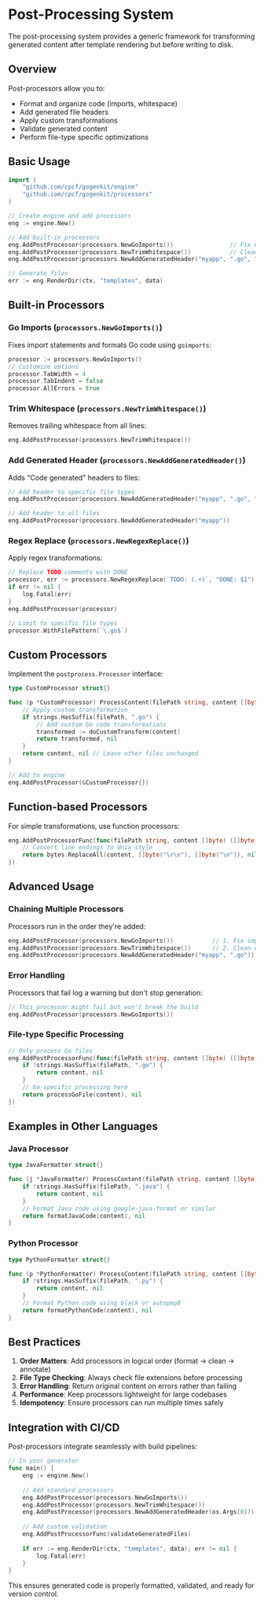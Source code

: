 # Post-Processing System

The post-processing system provides a generic framework for transforming generated content after template rendering but before writing to disk.

## Overview

Post-processors allow you to:
- Format and organize code (imports, whitespace)
- Add generated file headers
- Apply custom transformations
- Validate generated content
- Perform file-type specific optimizations

## Basic Usage

```go
import (
    "github.com/cpcf/gogenkit/engine"
    "github.com/cpcf/gogenkit/processors"
)

// Create engine and add processors
eng := engine.New()

// Add built-in processors
eng.AddPostProcessor(processors.NewGoImports())                // Fix Go imports
eng.AddPostProcessor(processors.NewTrimWhitespace())           // Clean whitespace  
eng.AddPostProcessor(processors.NewAddGeneratedHeader("myapp", ".go", ".js")) // Add headers

// Generate files
err := eng.RenderDir(ctx, "templates", data)
```

## Built-in Processors

### Go Imports (`processors.NewGoImports()`)
Fixes import statements and formats Go code using `goimports`:

```go
processor := processors.NewGoImports()
// Customize options
processor.TabWidth = 4
processor.TabIndent = false
processor.AllErrors = true
```

### Trim Whitespace (`processors.NewTrimWhitespace()`)
Removes trailing whitespace from all lines:

```go
eng.AddPostProcessor(processors.NewTrimWhitespace())
```

### Add Generated Header (`processors.NewAddGeneratedHeader()`)
Adds "Code generated" headers to files:

```go
// Add header to specific file types
eng.AddPostProcessor(processors.NewAddGeneratedHeader("myapp", ".go", ".java"))

// Add header to all files
eng.AddPostProcessor(processors.NewAddGeneratedHeader("myapp"))
```

### Regex Replace (`processors.NewRegexReplace()`)
Apply regex transformations:

```go
// Replace TODO comments with DONE
processor, err := processors.NewRegexReplace(`TODO: (.+)`, "DONE: $1")
if err != nil {
    log.Fatal(err)
}
eng.AddPostProcessor(processor)

// Limit to specific file types
processor.WithFilePattern(`\.go$`)
```

## Custom Processors

Implement the `postprocess.Processor` interface:

```go
type CustomProcessor struct{}

func (p *CustomProcessor) ProcessContent(filePath string, content []byte) ([]byte, error) {
    // Apply custom transformation
    if strings.HasSuffix(filePath, ".go") {
        // Add custom Go code transformations
        transformed := doCustomTransform(content)
        return transformed, nil
    }
    return content, nil // Leave other files unchanged
}

// Add to engine
eng.AddPostProcessor(&CustomProcessor{})
```

## Function-based Processors

For simple transformations, use function processors:

```go
eng.AddPostProcessorFunc(func(filePath string, content []byte) ([]byte, error) {
    // Convert line endings to Unix style
    return bytes.ReplaceAll(content, []byte("\r\n"), []byte("\n")), nil
})
```

## Advanced Usage

### Chaining Multiple Processors
Processors run in the order they're added:

```go
eng.AddPostProcessor(processors.NewGoImports())           // 1. Fix imports first
eng.AddPostProcessor(processors.NewTrimWhitespace())      // 2. Clean whitespace
eng.AddPostProcessor(processors.NewAddGeneratedHeader("myapp", ".go")) // 3. Add header last
```

### Error Handling
Processors that fail log a warning but don't stop generation:

```go
// This processor might fail but won't break the build
eng.AddPostProcessor(processors.NewGoImports())
```

### File-type Specific Processing

```go
// Only process Go files
eng.AddPostProcessorFunc(func(filePath string, content []byte) ([]byte, error) {
    if !strings.HasSuffix(filePath, ".go") {
        return content, nil
    }
    // Go-specific processing here
    return processGoFile(content), nil
})
```

## Examples in Other Languages

### Java Processor
```go
type JavaFormatter struct{}

func (j *JavaFormatter) ProcessContent(filePath string, content []byte) ([]byte, error) {
    if !strings.HasSuffix(filePath, ".java") {
        return content, nil
    }
    // Format Java code using google-java-format or similar
    return formatJavaCode(content), nil
}
```

### Python Processor  
```go
type PythonFormatter struct{}

func (p *PythonFormatter) ProcessContent(filePath string, content []byte) ([]byte, error) {
    if !strings.HasSuffix(filePath, ".py") {
        return content, nil
    }
    // Format Python code using black or autopep8
    return formatPythonCode(content), nil
}
```

## Best Practices

1. **Order Matters**: Add processors in logical order (format → clean → annotate)
2. **File Type Checking**: Always check file extensions before processing
3. **Error Handling**: Return original content on errors rather than failing
4. **Performance**: Keep processors lightweight for large codebases
5. **Idempotency**: Ensure processors can run multiple times safely

## Integration with CI/CD

Post-processors integrate seamlessly with build pipelines:

```go
// In your generator
func main() {
    eng := engine.New()
    
    // Add standard processors
    eng.AddPostProcessor(processors.NewGoImports())
    eng.AddPostProcessor(processors.NewTrimWhitespace())
    eng.AddPostProcessor(processors.NewAddGeneratedHeader(os.Args[0]))
    
    // Add custom validation
    eng.AddPostProcessorFunc(validateGeneratedFiles)
    
    if err := eng.RenderDir(ctx, "templates", data); err != nil {
        log.Fatal(err)
    }
}
```

This ensures generated code is properly formatted, validated, and ready for version control.